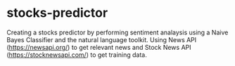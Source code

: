 # stocks-predictor
Creating a stocks predictor by performing sentiment analaysis using a Naive Bayes Classifier and the natural language toolkit.
Using News API (https://newsapi.org/) to get relevant news and Stock News API (https://stocknewsapi.com/) to get training data.
